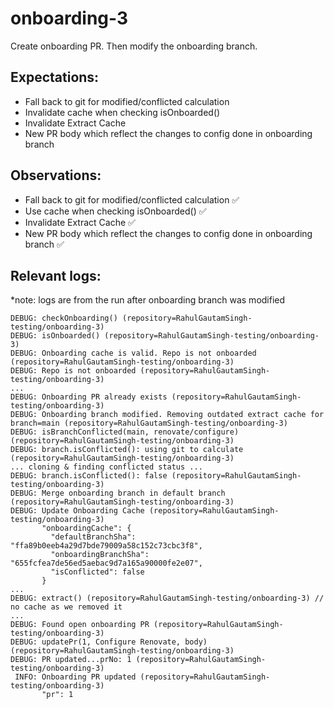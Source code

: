 # onboarding-3

Create onboarding PR. Then modify the onboarding branch.

## Expectations: 
  - Fall back to git for modified/conflicted calculation
  - Invalidate cache when checking isOnboarded()
  - Invalidate Extract Cache
  - New PR body which reflect the changes to config done in onboarding branch
  
## Observations:
  - Fall back to git for modified/conflicted calculation ✅
  - Use cache when checking isOnboarded() ✅
  - Invalidate Extract Cache ✅
  - New PR body which reflect the changes to config done in onboarding branch ✅

## Relevant logs:

*note: logs are from the run after onboarding branch was modified

```log
DEBUG: checkOnboarding() (repository=RahulGautamSingh-testing/onboarding-3)
DEBUG: isOnboarded() (repository=RahulGautamSingh-testing/onboarding-3)
DEBUG: Onboarding cache is valid. Repo is not onboarded (repository=RahulGautamSingh-testing/onboarding-3)
DEBUG: Repo is not onboarded (repository=RahulGautamSingh-testing/onboarding-3)
...
DEBUG: Onboarding PR already exists (repository=RahulGautamSingh-testing/onboarding-3)
DEBUG: Onboarding branch modified. Removing outdated extract cache for branch=main (repository=RahulGautamSingh-testing/onboarding-3)
DEBUG: isBranchConflicted(main, renovate/configure) (repository=RahulGautamSingh-testing/onboarding-3)
DEBUG: branch.isConflicted(): using git to calculate (repository=RahulGautamSingh-testing/onboarding-3)
... cloning & finding conflicted status ...
DEBUG: branch.isConflicted(): false (repository=RahulGautamSingh-testing/onboarding-3)
DEBUG: Merge onboarding branch in default branch (repository=RahulGautamSingh-testing/onboarding-3)
DEBUG: Update Onboarding Cache (repository=RahulGautamSingh-testing/onboarding-3)
       "onboardingCache": {
         "defaultBranchSha": "ffa89b0eeb4a29d7bde79009a58c152c73cbc3f8",
         "onboardingBranchSha": "655fcfea7de56ed5aebac9d7a165a90000fe2e07",
         "isConflicted": false
       }
...
DEBUG: extract() (repository=RahulGautamSingh-testing/onboarding-3) // no cache as we removed it 
...
DEBUG: Found open onboarding PR (repository=RahulGautamSingh-testing/onboarding-3)
DEBUG: updatePr(1, Configure Renovate, body) (repository=RahulGautamSingh-testing/onboarding-3)
DEBUG: PR updated...prNo: 1 (repository=RahulGautamSingh-testing/onboarding-3)
 INFO: Onboarding PR updated (repository=RahulGautamSingh-testing/onboarding-3)
       "pr": 1
```
